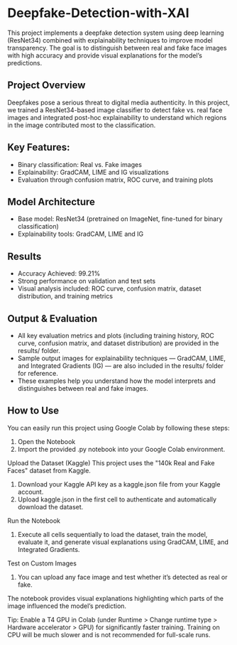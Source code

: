 # Deepfake-Detection-with-XAI

This project implements a deepfake detection system using deep learning (ResNet34) combined with explainability techniques to improve model transparency. The goal is to distinguish between real and fake face images with high accuracy and provide visual explanations for the model’s predictions.

## Project Overview
Deepfakes pose a serious threat to digital media authenticity. In this project, we trained a ResNet34-based image classifier to detect fake vs. real face images and integrated post-hoc explainability to understand which regions in the image contributed most to the classification.

## Key Features:
-  Binary classification: Real vs. Fake images
-  Explainability: GradCAM, LIME and IG visualizations 
-  Evaluation through confusion matrix, ROC curve, and training plots

## Model Architecture
- Base model: ResNet34 (pretrained on ImageNet, fine-tuned for binary classification)
- Explainability tools: GradCAM, LIME and IG

## Results
-  Accuracy Achieved: 99.21%
-  Strong performance on validation and test sets
-  Visual analysis included: ROC curve, confusion matrix, dataset distribution, and training metrics

## Output & Evaluation
-  All key evaluation metrics and plots (including training history, ROC curve, confusion matrix, and dataset distribution) are provided in the results/ folder.
-  Sample output images for explainability techniques — GradCAM, LIME, and Integrated Gradients (IG) — are also included in the results/ folder for reference.
-  These examples help you understand how the model interprets and distinguishes between real and fake images.

## How to Use
You can easily run this project using Google Colab by following these steps:
1) Open the Notebook
2) Import the provided .py notebook into your Google Colab environment.

Upload the Dataset (Kaggle)
This project uses the "140k Real and Fake Faces" dataset from Kaggle.
1) Download your Kaggle API key as a kaggle.json file from your Kaggle account.
2) Upload kaggle.json in the first cell to authenticate and automatically download the dataset.

Run the Notebook
1) Execute all cells sequentially to load the dataset, train the model, evaluate it, and generate visual explanations using GradCAM, LIME, and Integrated Gradients.

Test on Custom Images
1) You can upload any face image and test whether it’s detected as real or fake.

The notebook provides visual explanations highlighting which parts of the image influenced the model’s prediction.

Tip: Enable a T4 GPU in Colab (under Runtime > Change runtime type > Hardware accelerator > GPU) for significantly faster training.
Training on CPU will be much slower and is not recommended for full-scale runs.
